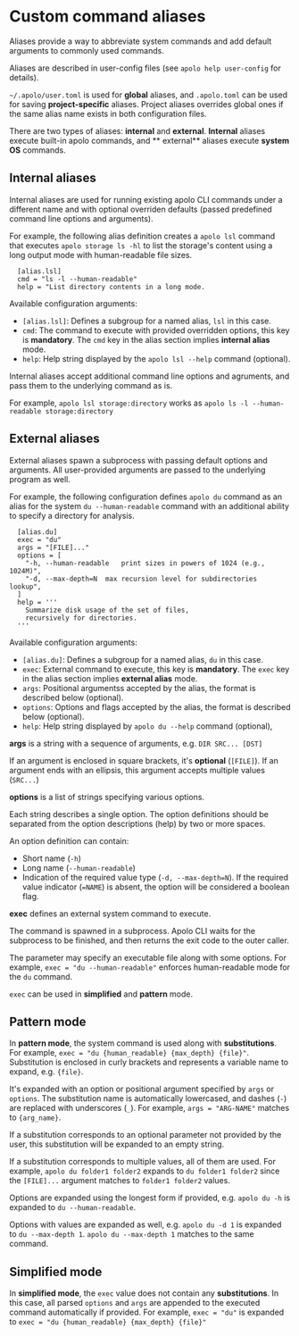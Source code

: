 Custom command aliases
======================

Aliases provide a way to abbreviate system commands and
add default arguments to commonly used commands.

Aliases are described in user-config files
(see `apolo help user-config` for details).

`~/.apolo/user.toml` is used for **global** aliases, and
`.apolo.toml` can be used for saving **project-specific** aliases.
Project aliases overrides global ones if the same alias
name exists in both configuration files.

There are two types of aliases: **internal** and **external**.
**Internal** aliases execute built-in apolo commands, and  **
external** aliases execute **system OS** commands.

Internal aliases
----------------

Internal aliases are used for running existing apolo CLI commands under
a different name and with optional overriden defaults (passed predefined
command line options and arguments).

For example, the following alias definition creates a `apolo lsl` command
that executes `apolo storage ls -hl` to list the storage's content
using a long output mode with human-readable file sizes.

```
  [alias.lsl]
  cmd = "ls -l --human-readable"
  help = "List directory contents in a long mode.
```

Available configuration arguments:

* `[alias.lsl]`: Defines a subgroup for a named alias,
                   `lsl` in this case.
* `cmd`: The command to execute with provided overridden options,
  this key is **mandatory**.
  The `cmd` key in the alias section implies **internal alias** mode.
* `help`: Help string displayed by the `apolo lsl --help`
  command (optional).

Internal aliases accept additional command line options and agruments,
and pass them to the underlying command as is.

For example, `apolo lsl storage:directory` works as
`apolo ls -l --human-readable storage:directory`


External aliases
----------------

External aliases spawn a subprocess with passing default options and
arguments. All user-provided arguments are passed to the underlying
program as well.

For example, the following configuration defines `apolo du` command as
an alias for the system `du --human-readable` command with an additional
ability to specify a directory for analysis.

```
  [alias.du]
  exec = "du"
  args = "[FILE]..."
  options = [
    "-h, --human-readable   print sizes in powers of 1024 (e.g., 1024M)",
    "-d, --max-depth=N  max recursion level for subdirectories lookup",
  ]
  help = '''
    Summarize disk usage of the set of files,
    recursively for directories.
  '''
```

Available configuration arguments:

* `[alias.du]`: Defines a subgroup for a named alias,
  `du` in this case.
* `exec`: External command to execute, this key is **mandatory**.
  The `exec` key in the alias section implies **external alias** mode.
* `args`: Positional argumentss accepted by the alias,
  the format is described below (optional).
* `options`: Options and flags accepted by the alias,
  the format is described below (optional).
* `help`: Help string displayed by `apolo du --help`
  command (optional),

**args** is a string with a sequence of arguments, e.g. `DIR SRC... [DST]`

If an argument is enclosed in square brackets, it's **optional** (`[FILE]`).
If an argument ends with an ellipsis, this argument accepts
multiple values (`SRC...`)

**options** is a list of strings specifying various options.

Each string describes a single option. The option definitions should be separated
from the option descriptions (help) by two or more spaces.

An option definition can contain:
* Short name (`-h`)
* Long name (`--human-readable`)
* Indication of the required value type (`-d, --max-depth=N`).
  If the required value indicator (`=NAME`) is absent,
  the option will be considered a boolean flag.

**exec** defines an external system command to execute.

The command is spawned in a subprocess. Apolo CLI waits for the subprocess
to be finished, and then returns the exit code to the outer caller.

The parameter may specify an executable file along with some options.
For example, `exec = "du --human-readable"` enforces human-readable mode
for the `du` command.

`exec` can be used in **simplified** and **pattern** mode.

Pattern mode
------------

In **pattern mode**, the system command is used along with **substitutions**.
For example, `exec = "du {human_readable} {max_depth} {file}"`.
Substitution is enclosed in curly brackets and represents a variable name to expand,
e.g. `{file}`.

It's expanded with an option or positional argument specified
by `args` or `options`.  The substitution name is automatically lowercased,
and dashes (`-`) are replaced with underscores (`_`).
For example, `args = "ARG-NAME"` matches to `{arg_name}`.

If a substitution corresponds to an optional parameter not provided
by the user, this substitution will be expanded to an empty string.

If a substitution corresponds to multiple values, all of them are used.
For example, `apolo du folder1 folder2` expands to `du folder1 folder2` since
the `[FILE]...` argument matches to `folder1 folder2` values.

Options are expanded using the longest form if provided,
e.g. `apolo du -h` is expanded to `du --human-readable`.

Options with values are expanded as well,
e.g. `apolo du -d 1` is expanded to `du --max-depth 1`.
`apolo du --max-depth 1` matches to the same command.

Simplified mode
---------------

In **simplified mode**, the `exec` value does not contain any **substitutions**.
In this case, all parsed `options` and `args` are appended
to the executed command automatically if provided.
For example, `exec = "du"` is expanded to
`exec = "du {human_readable} {max_depth} {file}"`